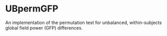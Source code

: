 # UBpermGFP
An implementation of the permutation test for unbalanced, within-subjects global field power (GFP) differences.

